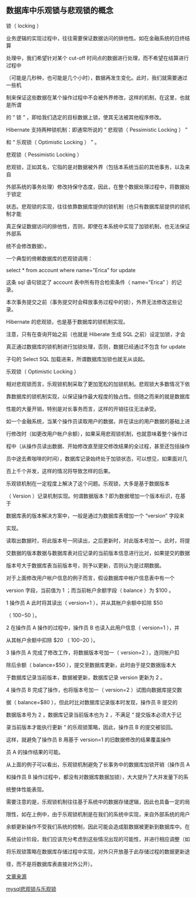 
## 数据库中乐观锁与悲观锁的概念

锁（ locking ）

业务逻辑的实现过程中，往往需要保证数据访问的排他性。如在金融系统的日终结算

处理中，我们希望针对某个 cut-off 时间点的数据进行处理，而不希望在结算进行过程中

（可能是几秒种，也可能是几个小时），数据再发生变化。此时，我们就需要通过一些机

制来保证这些数据在某个操作过程中不会被外界修改，这样的机制，在这里，也就是所谓

的 “ 锁 ” ，即给我们选定的目标数据上锁，使其无法被其他程序修改。

Hibernate 支持两种锁机制：即通常所说的 “ 悲观锁（ Pessimistic Locking ） ”

和 “ 乐观锁（ Optimistic Locking ） ” 。

悲观锁（ Pessimistic Locking ）

悲观锁，正如其名，它指的是对数据被外界（包括本系统当前的其他事务，以及来自

外部系统的事务处理）修改持保守态度，因此，在整个数据处理过程中，将数据处于锁定

状态。悲观锁的实现，往往依靠数据库提供的锁机制（也只有数据库层提供的锁机制才能

真正保证数据访问的排他性，否则，即使在本系统中实现了加锁机制，也无法保证外部系

统不会修改数据）。

一个典型的倚赖数据库的悲观锁调用：

select * from account where name=”Erica” for update

这条 sql 语句锁定了 account 表中所有符合检索条件（ name=”Erica” ）的记录。

本次事务提交之前（事务提交时会释放事务过程中的锁），外界无法修改这些记录。

Hibernate 的悲观锁，也是基于数据库的锁机制实现。

注意，只有在查询开始之前（也就是 Hiberate 生成 SQL 之前）设定加锁，才会

真正通过数据库的锁机制进行加锁处理，否则，数据已经通过不包含 for update

子句的 Select SQL 加载进来，所谓数据库加锁也就无从谈起。

乐观锁（ Optimistic Locking ）

相对悲观锁而言，乐观锁机制采取了更加宽松的加锁机制。悲观锁大多数情况下依

靠数据库的锁机制实现，以保证操作最大程度的独占性。但随之而来的就是数据库

性能的大量开销，特别是对长事务而言，这样的开销往往无法承受。

如一个金融系统，当某个操作员读取用户的数据，并在读出的用户数据的基础上进

行修改时（如更改用户帐户余额），如果采用悲观锁机制，也就意味着整个操作过

程中（从操作员读出数据、开始修改直至提交修改结果的全过程，甚至还包括操作

员中途去煮咖啡的时间），数据库记录始终处于加锁状态，可以想见，如果面对几

百上千个并发，这样的情况将导致怎样的后果。

乐观锁机制在一定程度上解决了这个问题。乐观锁，大多是基于数据版本

（ Version ）记录机制实现。何谓数据版本？即为数据增加一个版本标识，在基于

数据库表的版本解决方案中，一般是通过为数据库表增加一个 “version” 字段来

实现。

读取出数据时，将此版本号一同读出，之后更新时，对此版本号加一。此时，将提

交数据的版本数据与数据库表对应记录的当前版本信息进行比对，如果提交的数据

版本号大于数据库表当前版本号，则予以更新，否则认为是过期数据。

对于上面修改用户帐户信息的例子而言，假设数据库中帐户信息表中有一个

version 字段，当前值为 1 ；而当前帐户余额字段（ balance ）为 $100 。

1 操作员 A 此时将其读出（ version=1 ），并从其帐户余额中扣除 $50

（ $100-$50 ）。

2 在操作员 A 操作的过程中，操作员 B 也读入此用户信息（ version=1 ），并

从其帐户余额中扣除 $20 （ $100-$20 ）。

3 操作员 A 完成了修改工作，将数据版本号加一（ version=2 ），连同帐户扣

除后余额（ balance=$50 ），提交至数据库更新，此时由于提交数据版本大

于数据库记录当前版本，数据被更新，数据库记录 version 更新为 2 。

4 操作员 B 完成了操作，也将版本号加一（ version=2 ）试图向数据库提交数

据（ balance=$80 ），但此时比对数据库记录版本时发现，操作员 B 提交的

数据版本号为 2 ，数据库记录当前版本也为 2 ，不满足 “ 提交版本必须大于记

录当前版本才能执行更新 “ 的乐观锁策略，因此，操作员 B 的提交被驳回。

这样，就避免了操作员 B 用基于 version=1 的旧数据修改的结果覆盖操作

员 A 的操作结果的可能。

从上面的例子可以看出，乐观锁机制避免了长事务中的数据库加锁开销（操作员 A

和操作员 B 操作过程中，都没有对数据库数据加锁），大大提升了大并发量下的系

统整体性能表现。

需要注意的是，乐观锁机制往往基于系统中的数据存储逻辑，因此也具备一定的局

限性，如在上例中，由于乐观锁机制是在我们的系统中实现，来自外部系统的用户

余额更新操作不受我们系统的控制，因此可能会造成脏数据被更新到数据库中。在

系统设计阶段，我们应该充分考虑到这些情况出现的可能性，并进行相应调整（如

将乐观锁策略在数据库存储过程中实现，对外只开放基于此存储过程的数据更新途

径，而不是将数据库表直接对外公开）。

[文章来源](https://blog.csdn.net/phphot/article/details/2630620)

[mysql悲观锁与乐观锁](http://m635674608.iteye.com/blog/2269520)

